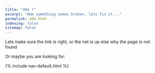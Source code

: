 ```yaml
---
title: "404 ?"
excerpt: "Hmm something seems broken, lets fix it..."
permalink: 404.html
indexing: false
sitemap: false
---
```


Lets make sure the link is right, or the net is up else why the page is not found

Or maybe you are looking for:

{% include nav-default.html %}
